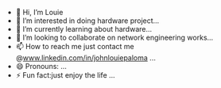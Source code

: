 - 👋 Hi, I’m Louie
- 👀 I’m interested in doing hardware project...
- 🌱 I’m currently learning about hardware...
- 💞️ I’m looking to collaborate on network engineering works...
- 📫 How to reach me just contact me @www.linkedin.com/in/johnlouiepaloma ...
- 😄 Pronouns: ...
- ⚡ Fun fact:just enjoy the life ...

<!---
NEWLouie/NEWLouie is a ✨ special ✨ repository because its `README.md` (this file) appears on your GitHub profile.
You can click the Preview link to take a look at your changes.
--->
